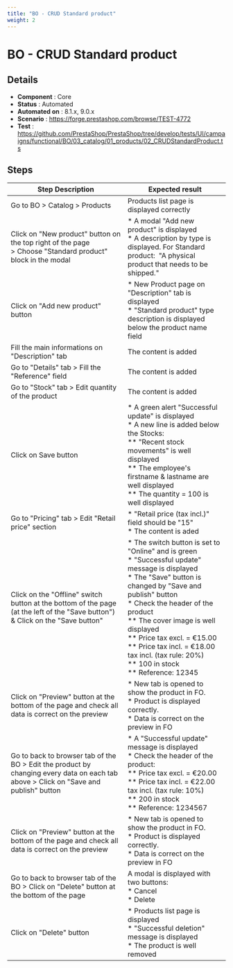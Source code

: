 ```yaml
---
title: "BO - CRUD Standard product"
weight: 2
---
```


# BO - CRUD Standard product
## Details
* **Component** : Core
* **Status** : Automated
* **Automated on** : 8.1.x, 9.0.x
* **Scenario** : https://forge.prestashop.com/browse/TEST-4772
* **Test** : https://github.com/PrestaShop/PrestaShop/tree/develop/tests/UI/campaigns/functional/BO/03_catalog/01_products/02_CRUDStandardProduct.ts

## Steps
| Step Description | Expected result |
| ----- | ----- |
| Go to BO > Catalog > Products | Products list page is displayed correctly |
| Click on "New product" button on the top right of the page > Choose "Standard product" block in the modal | * A modal "Add new product" is displayed<br> * A description by type is displayed. For Standard product:  "A physical product that needs to be shipped." |
| Click on "Add new product" button | * New Product page on "Description" tab is displayed<br> * "Standard product" type description is displayed below the product name field |
| Fill the main informations on "Description" tab | The content is added |
| Go to "Details" tab > Fill the "Reference" field | The content is added |
| Go to "Stock" tab > Edit quantity of the product | The content is added |
| Click on Save button | * A green alert "Successful update" is displayed<br> * A new line is added below the Stocks:<br> ** "Recent stock movements" is well displayed<br> ** The employee's firstname & lastname are well displayed<br> ** The quantity = 100 is well displayed |
| Go to "Pricing" tab > Edit "Retail price" section | * "Retail price (tax incl.)"  field should be "15"<br> * The content is aded |
| Click on the "Offline" switch button at the bottom of the page (at the left of the "Save button") & Click on the "Save button" | * The switch button is set to "Online" and is green<br> * "Successful update" message is displayed<br> * The "Save" button is changed by "Save and publish" button<br>* Check the header of the product<br> ** The cover image is well displayed<br> ** Price tax excl. = €15.00<br> ** Price tax incl. = €18.00 tax incl. (tax rule: 20%)<br> ** 100 in stock<br> ** Reference: 12345 |
| Click on "Preview" button at the bottom of the page and check all data is correct on the preview | * New tab is opened to show the product in FO.<br> * Product is displayed correctly.<br> * Data is correct on the preview in FO |
| Go to back to browser tab of the BO > Edit the product by changing every data on each tab above > Click on "Save and publish" button | * A "Successful update" message is displayed<br> * Check the header of the product:<br> ** Price tax excl. = €20.00<br> ** Price tax incl. = €22.00 tax incl. (tax rule: 10%)<br> ** 200 in stock<br> ** Reference: 1234567 |
| Click on "Preview" button at the bottom of the page and check all data is correct on the preview | * New tab is opened to show the product in FO.<br> * Product is displayed correctly.<br> * Data is correct on the preview in FO |
| Go to back to browser tab of the BO > Click on "Delete" button at the bottom of the page | A modal is displayed with two buttons:<br> * Cancel<br> * Delete |
| Click on "Delete" button | * Products list page is displayed<br> * "Successful deletion" message is displayed<br> * The product is well removed |
